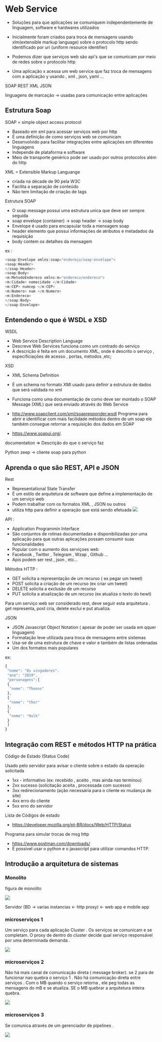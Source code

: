 
# Web Service

- Soluções para que aplicações se comuniquem independentemente de linguagem, software e hardwares utilizados 

- Inicialmente foram criados para troca de mensagens usando xlm(extensible markup language) sobre o protocolo http sendo identificado por uri (uniform resource identifier) 

- Podemos dizer que serviços web são api's que se comunicam por meio de redes sobre o protocolo http 

- Uma aplicação x acessa um web service que faz troca de  mensagens com a aplicação y usando , xml , json, yaml ... 

SOAP 
REST 
XML 
JSON 

linguagens de marcação -> usadas para comunicação entre aplicações 

## Estrutura Soap 

SOAP = simple object access protocol 

- Baseado em xml para acessar serviços web por http 
- É uma definição de como serviços web se comunicam 
- Desenvolvido para facilitar integrações entre aplicações em diferentes linguagens
- Independe de plataforma e software
- Meio de transporte genérico pode ser usado por outros protocolos além do http 

XML = Extensible Markup Languange 

- criada na décade de 90 pela W3C 
- Facilita a separação de conteúdo 
- Não tem limitação de criação de tags 

Estrutura SOAP 

- O soap message possui uma estrutura unica que deve ser sempre seguida 
- soap envelope (container) -> soap header -> soap body 
- Envelope é usado para encapsular toda a mensagem soap 
- header elemento que possui informações de atributos e metadados da requisição 
- body contem os detalhes da mensagem 

ex : 
```Javascript
<soap:Envelope xmlns:soap="endereço/soap-envelope"> 
<soap:Header> 
</soap:Header> 
<soap:Body>
<m:MetodoEndereco xmlns:m="endereco/endereco"> 
<m:Cidade> nomecidade </m:Cidade>
<m:CEP> numcep </m:CEP>
<m:Numero> num </m:Numero>
<m:Endereco>
</soap:Body>
</soap:Envelope> 
```

## Entendendo o que é WSDL e XSD
WSDL 
- Web Service Description Language 
- Descreve Web Services funciona como um contrado do serviço 
- A descrição é feita em um documento XML, onde é descrito o serviço , especificiações de acesso , portas, métodos ,etc; 

XSD 
- XML Schema Definition 
- É um schema no formato XMl usado para definir a estrutura de dados que será validada no xml 
- Funciona como uma documentação de como deve ser montado o SOAP Message (XML) que será enviado através do Web Service 

- http://www.soapclient.com/xml/soapresponder.wsdl
Programa para abrir e identificar com mais facilidade métodos dentro de um soap 
ele também consegue retornar a requisição dos dados em SOAP 
- https://www.soapui.org/.

documentation => Descrição do que o serviço faz 

Python zeep -> cliente soap para python 

## Aprenda o que são REST, API e JSON
Rest 
- Representational State Transfer 
- É um estilo de arquitetura de software que define a implementação de um serviço web 
- Podem trabalhar com os formatos XML , JSON ou outros 
- utiliza http para definir a operação que está sendo efetuada 
![](https://github.com/luizrosalba/FundamentosdeArquiteturadeSistemas/blob/master/Capturar.PNG?raw=true)

API : 

- Application Programmin Interface
- São conjuntos de rotinas documentadas e disponibilizadas por uma aplicação para que outras aplicações possam consumir suas funcionalidades
- Popular com o aumento dos serviçoes web 
- Facebook , Twitter , Telegram , Wzap , Github ... 
- Apis podem ser rest , json , etc... 


Métodos HTTP : 

- GET  solicita a representação de um recurso ( ex pegar um tweet) 
- POST solicita a criação de um recurso (ex criar um tweet)
- DELETE solicita a exclusão de um recurso 
- PUT  solicita a atualização de um recurso (ex atualiza o texto do twwt)

Para um serviço web ser considerado rest, deve seguir esta arquitetura . get representa, post cria, delete exclui e put atualiza. 

JSON 
- JSON Javascript Object Notation  ( apesar de poder ser usada em qquer linguagem) 
- Formatação leve utilizada para troca de mensagens entre sistemas 
- Usa-se de uma estrutura de chave e valor e também de listas ordenadas 
- Um dos formatos mais populares 

ex: 
```Javascript
{
 "nome": "Os vingadores". 
 "ano": "2019", 
 "personagens":[
 {
  "nome": "Thanos" 
 },
 {
  "nome": "thor" 
 },
 {
  "nome": "Hulk" 
 }
 ]
}
```

## Integração com REST e métodos HTTP na prática

Código de Estado (Status Code) 

Usado pelo servidor para avisar o cliente sobre o estado da operação solicitada 

- 1xx - informativo (ex: recebido , aceito , mas ainda nao terminou)
- 2xx sucesso  (solicitação aceita , processada com sucesso) 
- 3xx redirecionamento (ação necessária para o cliente ex mudança de site) 
- 4xx erro do cliente  
- 5xx erro do servidor 

Lista de Códigos de estado 
- https://developer.mozilla.org/pt-BR/docs/Web/HTTP/Status

Programa para simular trocas de msg http 
- https://www.postman.com/downloads/
- É possivel usar o python e o javascript para utilizar comandos HTTP. 

##  Introdução a arquitetura de sistemas

### Monolito 

figura de monolito 

![](https://github.com/luizrosalba/FundamentosdeArquiteturadeSistemas/blob/master/monolito.PNG?raw=true)

Servidor (BD -> varias instancias <- http proxy)  <- web app e mobile app 

### microserviços 1
Um serviço para cada aplicação Cluster . Os serviços se comunicam e se completam. O proxy de dentro do cluster decide qual serviço 
responsável por uma determinada demanda . 


![](https://github.com/luizrosalba/FundamentosdeArquiteturadeSistemas/blob/master/microservico.PNG?raw=true)


### microserviços  2
Não há mais canal de comunicação direta ( message broker). se 2 para de funcionar nao quebra o serviço 1 . Não há comunicação direta entre serviços . Com o MB quando o serviço retorna , ele peg todas as mensagens do mB e se atualiza. SE o MB quebrar a arquitetura inteira quebra. 

![](https://github.com/luizrosalba/FundamentosdeArquiteturadeSistemas/blob/master/micro2.PNG)

### microserviços  3

Se comunica através de um gerenciador de pipelines . 

![](https://github.com/luizrosalba/FundamentosdeArquiteturadeSistemas/blob/master/micro3.PNG?raw=true)






